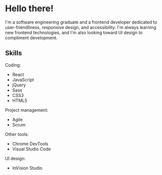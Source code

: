 # Hello there!

I'm a software engineering graduate and a frontend developer dedicated to user-friendliness, responsive design, and accessibility. I'm always learning new frontend technologies, and I'm also looking toward UI design to compliment development.

## Skills

Coding:

-   React
-   JavaScript
-   jQuery
-   Sass
-   CSS3
-   HTML5

Project management:

-   Agile
-   Scrum

Other tools:

-   Chrome DevTools
-   Visual Studio Code

UI design:

-   InVision Studio
